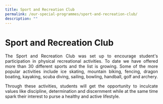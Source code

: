 ```yaml
---
title: Sport and Recreation Club
permalink: /our-special-programmes/sport-and-recreation-club/
description: ""
---
```

# Sport and Recreation Club
<p style="text-align: justify;">The Sport and Recreation Club was set up to encourage student's participation in physical recreational activities. To date we have offered more than 30 different sports and the list is growing. Some of the more popular activities include ice skating, mountain biking, fencing, dragon boating, kayaking, scuba diving, sailing, bowling, handball, golf and archery.</p>

<p style="text-align: justify;">Through these activities, students will get the opportunity to inculcate values like discipline, determination and discernment while at the same time spark their interest to purse a healthy and active lifestyle.</p>